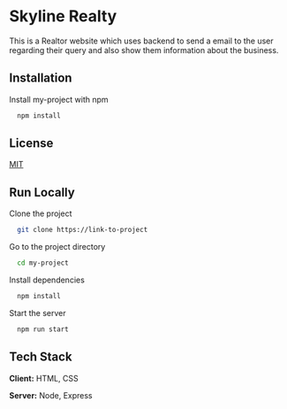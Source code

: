 # Skyline Realty

This is a Realtor website which uses backend to send a email to the user regarding their query and also show them information about the business.

## Installation

Install my-project with npm

```bash
  npm install
```

## License

[MIT](https://choosealicense.com/licenses/mit/)

## Run Locally

Clone the project

```bash
  git clone https://link-to-project
```

Go to the project directory

```bash
  cd my-project
```

Install dependencies

```bash
  npm install
```

Start the server

```bash
  npm run start
```

## Tech Stack

**Client:** HTML, CSS

**Server:** Node, Express
